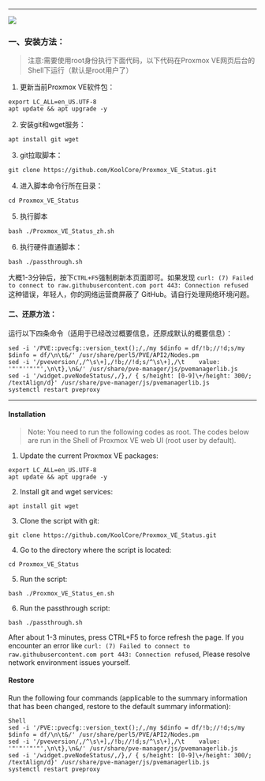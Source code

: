 <hr>


![](https://github.com/KoolCore/Proxmox_VE_Status/blob/main/Proxmox_VE_Status.png)



### 一、安装方法：
> 注意:需要使用root身份执行下面代码，以下代码在Proxmox VE网页后台的Shell下运行（默认是root用户了）


1. 更新当前Proxmox VE软件包：
```
export LC_ALL=en_US.UTF-8
apt update && apt upgrade -y
```

2. 安装git和wget服务：
```
apt install git wget 
```

3. git拉取脚本：
```
git clone https://github.com/KoolCore/Proxmox_VE_Status.git
```

4. 进入脚本命令行所在目录：
```
cd Proxmox_VE_Status
```

5. 执行脚本
```
bash ./Proxmox_VE_Status_zh.sh
```

6. 执行硬件直通脚本：
```
bash ./passthrough.sh
```

大概1-3分钟后，按下`CTRL+F5`强制刷新本页面即可。如果发现 `curl: (7) Failed to connect to raw.githubusercontent.com port 443: Connection refused` 这种错误，年轻人，你的网络运营商屏蔽了 GitHub。请自行处理网络环境问题。


#### 二、还原方法：

运行以下四条命令（适用于已经改过概要信息，还原成默认的概要信息）：
```shell
sed -i '/PVE::pvecfg::version_text();/,/my $dinfo = df/!b;//!d;s/my $dinfo = df/\n\t&/' /usr/share/perl5/PVE/API2/Nodes.pm
sed -i '/pveversion/,/^\s\+],/!b;//!d;s/^\s\+],/\t    value: '"'"''"'"',\n\t},\n&/' /usr/share/pve-manager/js/pvemanagerlib.js
sed -i '/widget.pveNodeStatus/,/},/ { s/height: [0-9]\+/height: 300/; /textAlign/d}' /usr/share/pve-manager/js/pvemanagerlib.js
systemctl restart pveproxy
```





<hr>

#### Installation
> Note: You need to run the following codes as root. The codes below are run in the Shell of Proxmox VE web UI (root user by default).

1. Update the current Proxmox VE packages:
```
export LC_ALL=en_US.UTF-8
apt update && apt upgrade -y
```

2. Install git and wget services:
```
apt install git wget
```

3. Clone the script with git:
```
git clone https://github.com/KoolCore/Proxmox_VE_Status.git
```

4. Go to the directory where the script is located:

```
cd Proxmox_VE_Status
```

5. Run the script:
```
bash ./Proxmox_VE_Status_en.sh
```

6. Run the passthrough script:

```
bash ./passthrough.sh
```

After about 1-3 minutes, press CTRL+F5 to force refresh the page. If you encounter an error like `curl: (7) Failed to connect to raw.githubusercontent.com port 443: Connection refused`, Please resolve network environment issues yourself.

#### Restore
Run the following four commands (applicable to the summary information that has been changed, restore to the default summary information):

```
Shell
sed -i '/PVE::pvecfg::version_text();/,/my $dinfo = df/!b;//!d;s/my $dinfo = df/\n\t&/' /usr/share/perl5/PVE/API2/Nodes.pm
sed -i '/pveversion/,/^\s\+],/!b;//!d;s/^\s\+],/\t    value: '"'"''"'"',\n\t},\n&/' /usr/share/pve-manager/js/pvemanagerlib.js
sed -i '/widget.pveNodeStatus/,/},/ { s/height: [0-9]\+/height: 300/; /textAlign/d}' /usr/share/pve-manager/js/pvemanagerlib.js
systemctl restart pveproxy
```
